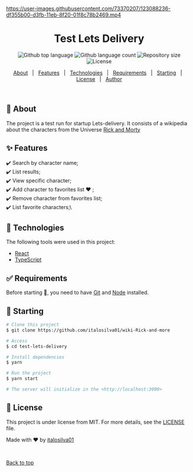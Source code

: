 

https://user-images.githubusercontent.com/73370207/123088236-df355b00-d3fb-11eb-8f20-01f8c78b2469.mp4




<h1 align="center">Test Lets Delivery</h1>

<p align="center">
  <img alt="Github top language" src="https://img.shields.io/github/languages/top/italosilva01/test-lets-delivery?color=56BEB8">

  <img alt="Github language count" src="https://img.shields.io/github/languages/count/italosilva01/test-lets-delivery?color=56BEB8">

  <img alt="Repository size" src="https://img.shields.io/github/repo-size/italosilva01/test-lets-delivery?color=56BEB8">

  <img alt="License" src="https://img.shields.io/github/license/italosilva01/test-lets-delivery?color=56BEB8">

  <!-- <img alt="Github issues" src="https://img.shields.io/github/issues/italosilva01/test-lets-delivery?color=56BEB8" /> -->

  <!-- <img alt="Github forks" src="https://img.shields.io/github/forks/italosilva01/test-lets-delivery?color=56BEB8" /> -->

  <!-- <img alt="Github stars" src="https://img.shields.io/github/stars/italosilva01/test-lets-delivery?color=56BEB8" /> -->
</p>

<!-- Status -->

<!-- <h4 align="center">
	🚧  Test Lets Delivery 🚀 Under construction...  🚧
</h4>

<hr> -->

<p align="center">
  <a href="#dart-about">About</a> &#xa0; | &#xa0; 
  <a href="#sparkles-features">Features</a> &#xa0; | &#xa0;
  <a href="#rocket-technologies">Technologies</a> &#xa0; | &#xa0;
  <a href="#white_check_mark-requirements">Requirements</a> &#xa0; | &#xa0;
  <a href="#checkered_flag-starting">Starting</a> &#xa0; | &#xa0;
  <a href="#memo-license">License</a> &#xa0; | &#xa0;
  <a href="https://github.com/italosilva01" target="_blank">Author</a>
</p>

<br>

## :dart: About

The project is a test run for startup Lets-delivery. It consists of a wikipedia about the characters from the Universe [Rick and Morty](https://pt.wikipedia.org/wiki/Rick_and_Morty)

## :sparkles: Features

:heavy_check_mark: Search by character name;\
:heavy_check_mark: List results;\
:heavy_check_mark: View specific character;\
:heavy_check_mark: Add character to favorites list :heart: ;\
:heavy_check_mark: Remove character from favorites list;\
:heavy_check_mark: List favorite characters;\

## :rocket: Technologies

The following tools were used in this project:

- [React](https://pt-br.reactjs.org/)
- [TypeScript](https://www.typescriptlang.org/)

## :white_check_mark: Requirements

Before starting :checkered_flag:, you need to have [Git](https://git-scm.com) and [Node](https://nodejs.org/en/) installed.

## :checkered_flag: Starting

```bash
# Clone this project
$ git clone https://github.com/italosilva01/wiki-Rick-and-more

# Access
$ cd test-lets-delivery

# Install dependencies
$ yarn

# Run the project
$ yarn start

# The server will initialize in the <http://localhost:3000>
```

## :memo: License

This project is under license from MIT. For more details, see the [LICENSE](LICENSE.md) file.

Made with :heart: by <a href="https://github.com/italosilva01" target="_blank">italosilva01</a>

&#xa0;

<a href="#top">Back to top</a>
